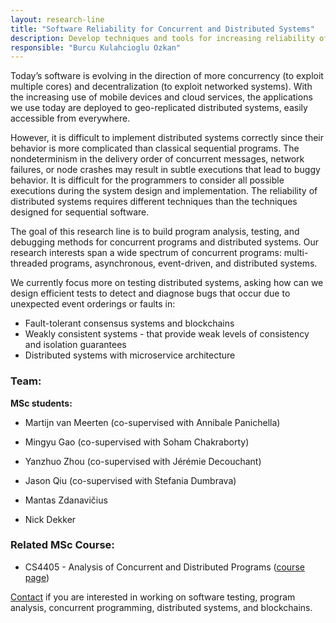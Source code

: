 ```yaml
---
layout: research-line
title: "Software Reliability for Concurrent and Distributed Systems"
description: Develop techniques and tools for increasing reliability of concurrent and distributed systems.
responsible: "Burcu Kulahcioglu Ozkan"
---
```


Today’s software is evolving in the direction of more concurrency (to exploit multiple cores) and decentralization (to exploit networked systems). With the increasing use of mobile devices and cloud services, the applications we use today are deployed to geo-replicated distributed systems, easily accessible from everywhere.

However, it is difficult to implement distributed systems correctly since their behavior is more complicated than classical sequential programs. The nondeterminism in the delivery order of concurrent messages, network failures, or node crashes may result in subtle executions that lead to buggy behavior. It is difficult for the programmers to consider all possible executions during the system design and implementation. The reliability of distributed systems requires different techniques than the techniques designed for sequential software. 

The goal of this research line is to build program analysis, testing, and debugging methods for concurrent programs and distributed systems. Our research interests span a wide spectrum of concurrent programs: multi-threaded programs, asynchronous, event-driven, and distributed systems. 

We currently focus more on testing distributed systems, asking how can we design efficient tests to detect and diagnose bugs that occur due to unexpected event orderings or  faults in:

* Fault-tolerant consensus systems and blockchains 
* Weakly consistent systems - that provide weak levels of consistency and isolation guarantees
* Distributed systems with microservice architecture
<!-- * Blockchains – that is basically a distributed, decentralized database that stores information in a chain of blocks -->


### Team:

<!-- <span style="color:#00A6D6">**[Open PhD position, application deadline: December 17th, 2021]**</span> We're looking for a motivated PhD student to work on testing fault-tolerance of distributed systems. 
You can find more information [on the application site](https://www.tudelft.nl/over-tu-delft/werken-bij-tu-delft/vacatures/details?jobId=4663)!  -->

**MSc students:** 

- Martijn van Meerten (co-supervised with Annibale Panichella) <!--, *Search-based Testing of Ripple Consensus* (co-supervised with Annibale Panichella) -->

- Mingyu Gao (co-supervised with Soham Chakraborty) <!--, *Probabilistic Testing for Weak Memory Concurrency* (co-supervised with Soham Chakraborty) -->

- Yanzhuo Zhou (co-supervised with Jérémie Decouchant) <!-- , *Probabilistic Testing for Weak Memory Concurrency* (co-supervised with Soham Chakraborty) -->

- Jason Qiu (co-supervised with Stefania Dumbrava)

- Mantas Zdanavičius 

- Nick Dekker


<!--
**Available MSc projects:** 


<!--- [Probabilistic Testing for Weak Memory Concurrency](https://pl.ewi.tudelft.nl/master-projects/master/2021/06/07/Probabilistic-Testing-Weak-Memory-Concurrency/) (co-supervised with [Soham Chakraborty](https://www.st.ewi.tudelft.nl/sschakraborty/))

<!-- [Controlled Crash-recovery Testing of Distributed Systems](https://projectforum.tudelft.nl/admin/thesis_projects/161) 

- Design and Implementation of a Conflict-Free Replicated Datatype (CRDT) Library for Distributed Systems [(more info)](https://projectforum.tudelft.nl/admin/thesis_projects/157)

- Machine Learning for Concurrent Programs [(more info)](https://projectforum.tudelft.nl/admin/thesis_projects/206) (co-supervision with [Earl T. Barr](https://earlbarr.com/))

- Testing Distributed Database Isolation through Anti-Pattern Detection [(more info)](https://projectforum.tudelft.nl/admin/thesis_projects/208) (co-supervision with [Stefania Dumbrava](https://web4.ensiie.fr/~stefania.dumbrava/), ENSIIE)

- Analysis of Akka actor programs <!-- [(more info)](XXX)
-->


### Related MSc Course:

* CS4405 - Analysis of Concurrent and Distributed Programs ([course page](https://cs4405.github.io/))


[Contact](mailto:b.ozkan@tudelft.nl) if you are interested in working on software testing, program analysis, concurrent programming, distributed systems, and blockchains.

<!--
The research is related to the work in the [CI4SE]({% link _researchlines/ci4se.md %}), [Software Engineering for Fintech](https://se.ewi.tudelft.nl/research-lines/se-for-fintech/), and [Software Quality](https://se.ewi.tudelft.nl/research-lines/software-quality/) research lines. -->


